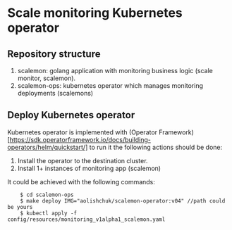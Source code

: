# Scale monitoring Kubernetes operator

## Repository structure

1. scalemon: golang application with monitoring business logic (scale monitor, scalemon).
1. scalemon-ops: kubernetes operator which manages monitoring deployments (scalemons)

## Deploy Kubernetes operator

Kubernetes operator is implemented with (Operator Framework) [https://sdk.operatorframework.io/docs/building-operators/helm/quickstart/] to run it the following actions should be done:

1. Install the operator to the destination cluster.
1. Install 1+ instances of monitoring app (scalemon)

It could be achieved with the following commands:

        $ cd scalemon-ops
        $ make deploy IMG="aolishchuk/scalemon-operator:v04" //path could be yours
        $ kubectl apply -f config/resources/monitoring_v1alpha1_scalemon.yaml